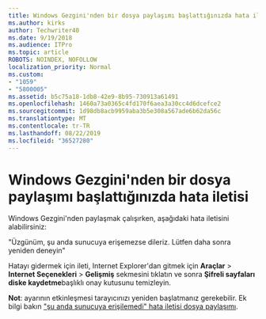 ```yaml
---
title: Windows Gezgini'nden bir dosya paylaşımı başlattığınızda hata iletisi
ms.author: kirks
author: Techwriter40
ms.date: 9/19/2018
ms.audience: ITPro
ms.topic: article
ROBOTS: NOINDEX, NOFOLLOW
localization_priority: Normal
ms.custom:
- "1059"
- "5800005"
ms.assetid: b5c75a18-1db8-42e9-8b95-730913a61491
ms.openlocfilehash: 1460a73a0365c4fd170f6aea3a30cc4d6dcefce2
ms.sourcegitcommit: 1d98db8acb9959aba3b5e308a567ade6b62da56c
ms.translationtype: MT
ms.contentlocale: tr-TR
ms.lasthandoff: 08/22/2019
ms.locfileid: "36527280"
---
```

# <a name="error-message-when-sharing-files-from-windows-explorer"></a>Windows Gezgini'nden bir dosya paylaşımı başlattığınızda hata iletisi

Windows Gezgini'nden paylaşmak çalışırken, aşağıdaki hata iletisini alabilirsiniz:
  
"Üzgünüm, şu anda sunucuya erişemezse dileriz. Lütfen daha sonra yeniden deneyin"
  
Hatayı gidermek için ileti, Internet Explorer'dan gitmek için **Araçlar** \> **Internet Seçenekleri** \> **Gelişmiş** sekmesini tıklatın ve sonra **Şifreli sayfaları diske kaydetme**başlıklı onay kutusunu temizleyin.
  
 **Not**: ayarının etkinleşmesi tarayıcınızı yeniden başlatmanız gerekebilir. Ek bilgi bakın ["şu anda sunucuya erişilemedi" hata iletisi dosya paylaşımı](https://go.microsoft.com/fwlink/?linkid=2022914).
  
